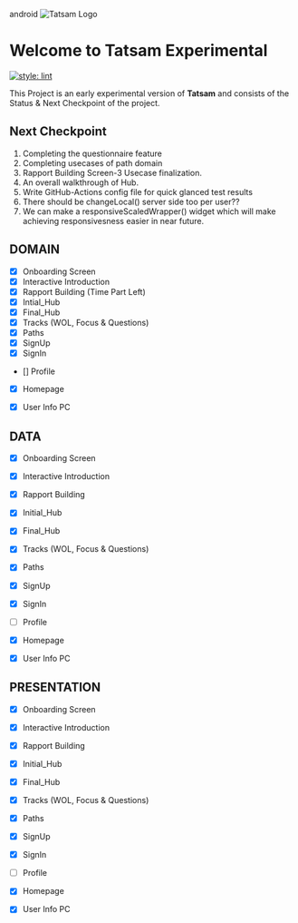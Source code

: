 android ![Tatsam Logo](https://tatsam.in/assets/images/image01.png?v=70098e8e)


# Welcome to Tatsam Experimental

[![style: lint](https://img.shields.io/badge/style-lint-4BC0F5.svg)](https://pub.dev/packages/lint)

This Project is an early experimental version of **Tatsam** and consists of the Status & Next Checkpoint of the project.




## Next Checkpoint

 1. Completing the questionnaire feature
 2. Completing usecases of path domain
 3. Rapport Building Screen-3 Usecase finalization.
 4. An overall walkthrough of Hub.
 5. Write GitHub-Actions config file for quick glanced test results
 6. There should be changeLocal() server side too per user??
 7. We can make a responsiveScaledWrapper() widget which will make achieving       responsivesness easier in near future.
 


## DOMAIN

 - [x] Onboarding Screen
 - [x] Interactive Introduction
 - [x] Rapport Building (Time Part Left)
 - [x] Intial_Hub
 - [x] Final_Hub
 - [x] Tracks (WOL, Focus & Questions)
 - [x] Paths
 - [x] SignUp
 - [x] SignIn
 - [] Profile
 - [x] Homepage
 - [x] User Info PC


## DATA

 - [x] Onboarding Screen
 - [x] Interactive Introduction
 - [x] Rapport Building
 - [x] Initial_Hub
 - [x] Final_Hub
 - [x] Tracks (WOL, Focus & Questions)
 - [x] Paths
 - [x] SignUp
 - [x] SignIn
 - [ ] Profile
 - [x] Homepage
 - [x] User Info PC


## PRESENTATION

 - [x] Onboarding Screen
 - [x] Interactive Introduction
 - [x] Rapport Building
 - [x] Initial_Hub
 - [x] Final_Hub
 - [x] Tracks (WOL, Focus & Questions)
 - [x] Paths
 - [x] SignUp
 - [x] SignIn
 - [ ] Profile
 - [x] Homepage
 - [x] User Info PC

